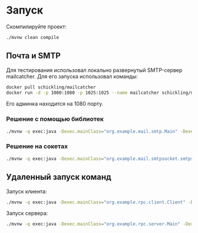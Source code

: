 # Запуск
Скомпилируйте проект:
```bash
./mvnw clean compile
```

## Почта и SMTP
Для тестирования использовал локально развернутый SMTP-сервер mailcatcher. Для его запуска использовал команды:
```bash
docker pull schickling/mailcatcher
docker run -d -p 1080:1080 -p 1025:1025 --name mailcatcher schickling/mailcatcher
```

Его админка находится на 1080 порту.

### Решение с помощью библиотек
```bash
./mvnw -q exec:java -Dexec.mainClass="org.example.mail.smtp.Main" -Dexec.args="receiver@mail.ru"
```


### Решение на сокетах
```bash
./mvnw -q exec:java -Dexec.mainClass="org.example.mail.smtpsocket.smtpsocket.Main"
```

## Удаленный запуск команд
Запуск клиента:
```bash
./mvnw -q exec:java -Dexec.mainClass="org.example.rpc.client.Client" -Dexec.args="127.0.0.1 8080 'ping yandex.ru'"
```

Запуск сервера:
```bash
./mvnw -q exec:java -Dexec.mainClass="org.example.rpc.server.Main" -Dexec.args="8080"
```
